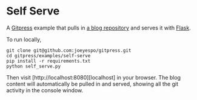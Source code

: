 Self Serve
==========

A [Gitpress][gitpress] example that pulls in [a blog repository][blog] and
serves it with [Flask][flask].

To run locally,

    git clone git@github.com:joeyespo/gitpress.git
    cd gitpress/examples/self-serve
    pip install -r requirements.txt
    python self_serve.py

Then visit [http://localhost:8080][localhost] in your browser. The blog content
will automatically be pulled in and served, showing all the git activity in the
console window.

[gitpress]: https://github.com/joeyespo/gitpress
[blog]: https://github.com/joeyespo/gitpress/tree/tree/simple-blog
[flask]: http://flask.pocoo.org/
[local]: http://localhost:8080/
